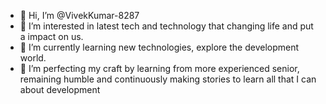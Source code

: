 - 👋 Hi, I’m @VivekKumar-8287
- 👀 I’m interested in latest tech and technology that changing life and put a impact on us.
- 🌱 I’m currently learning new technologies, explore the development world.
- 💞️ I’m perfecting my craft by learning from more experienced senior, remaining humble and continuously making stories to learn all that I can about development


<!---
VivekKumar-8287/VivekKumar-8287 is a ✨ special ✨ repository because its `README.md` (this file) appears on your GitHub profile.
You can click the Preview link to take a look at your changes.
--->
